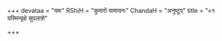 +++
devataa = "यमः"
RShiH = "कुमारो यामायनः"
ChandaH = "अनुष्टुप्"
title = "०१ यस्मिन्वृक्षे सुपलाशे"

+++
